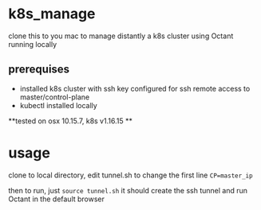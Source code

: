 # k8s_manage
 
 clone this to you mac to manage distantly a k8s cluster using Octant running locally
 
 ## prerequises
* installed k8s cluster with ssh key configured for ssh remote access to master/control-plane
* kubectl installed locally 
 
 **tested on osx 10.15.7, k8s v1.16.15 **
 
 # usage
 
 clone to local directory, edit tunnel.sh to change the first line `CP=master_ip`

then to run, just `source tunnel.sh`
it should create the ssh tunnel and run Octant in the default browser
